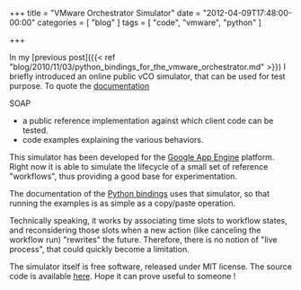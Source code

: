 +++
title = "VMware Orchestrator Simulator"
date = "2012-04-09T17:48:00-00:00"
categories = [ "blog" ]
tags = [ "code", "vmware", "python" ]

+++


In my [previous post]({{< ref
"blog/2010/11/03/python_bindings_for_the_vmware_orchestrator.md" >}}) I briefly
introduced an online public vCO simulator, that can be used for test
purpose. To quote the [documentation](http://vco-gae.appspot.com/)

SOAP

* a public reference implementation against which client code can be tested.
* code examples explaining the various behaviors.

This simulator has been developed for the
[Google App Engine](http://vco-gae.appspot.com/code.google.com/appengine/)
platform.  Right now it is able to simulate the lifecycle of a small set of
reference "workflows", thus providing a good base for experimentation.

The documentation of the
[Python bindings](http://sigma.github.com/vmw.vco/index.html) uses that
simulator, so that running the examples is as simple as a copy/paste operation.

Technically speaking, it works by associating time slots to workflow states,
and reconsidering those slots when a new action (like canceling the workflow
run) "rewrites" the future. Therefore, there is no notion of "live process",
that could quickly become a limitation.

The simulator itself is free software, released under MIT license. The source
code is available [here](https://github.com/sigma/vmw.vco).  Hope it can prove
useful to someone !
